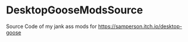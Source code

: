 # DesktopGooseModsSource
Source Code of my jank ass mods for https://samperson.itch.io/desktop-goose
